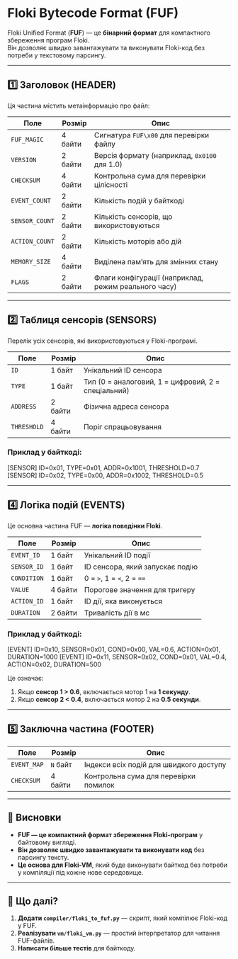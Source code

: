 # Floki Bytecode Format (FUF)

Floki Unified Format (**FUF**) — це **бінарний формат** для компактного збереження програм Floki.  
Він дозволяє швидко завантажувати та виконувати Floki-код без потреби у текстовому парсингу.

---

## 1️⃣ Заголовок (HEADER)
Ця частина містить метаінформацію про файл:

| Поле         | Розмір  | Опис |
|-------------|--------|-----------------------------------|
| `FUF_MAGIC` | 4 байти | Сигнатура `FUF\x00` для перевірки файлу |
| `VERSION`   | 2 байти | Версія формату (наприклад, `0x0100` для 1.0) |
| `CHECKSUM`  | 4 байти | Контрольна сума для перевірки цілісності |
| `EVENT_COUNT` | 2 байти | Кількість подій у байткоді |
| `SENSOR_COUNT` | 2 байти | Кількість сенсорів, що використовуються |
| `ACTION_COUNT` | 2 байти | Кількість моторів або дій |
| `MEMORY_SIZE` | 4 байти | Виділена пам’ять для змінних стану |
| `FLAGS` | 2 байти | Флаги конфігурації (наприклад, режим реального часу) |

---

## 2️⃣ Таблиця сенсорів (SENSORS)
Перелік усіх сенсорів, які використовуються у Floki-програмі.

| Поле        | Розмір | Опис |
|-------------|--------|-----------------------------|
| `ID`        | 1 байт | Унікальний ID сенсора |
| `TYPE`      | 1 байт | Тип (0 = аналоговий, 1 = цифровий, 2 = спеціальний) |
| `ADDRESS`   | 2 байти | Фізична адреса сенсора |
| `THRESHOLD` | 4 байти | Поріг спрацьовування |

### **Приклад у байткоді:**
[SENSOR] ID=0x01, TYPE=0x01, ADDR=0x1001, THRESHOLD=0.7 [SENSOR] ID=0x02, TYPE=0x00, ADDR=0x1002, THRESHOLD=0.5


---

## 4️⃣ Логіка подій (EVENTS)
Це основна частина FUF — **логіка поведінки Floki**.

| Поле        | Розмір | Опис |
|-------------|--------|--------------------------|
| `EVENT_ID`  | 1 байт | Унікальний ID події |
| `SENSOR_ID` | 1 байт | ID сенсора, який запускає подію |
| `CONDITION` | 1 байт | 0 = `>`, 1 = `<`, 2 = `==` |
| `VALUE`     | 4 байти | Порогове значення для тригеру |
| `ACTION_ID` | 1 байт | ID дії, яка виконується |
| `DURATION`  | 2 байти | Тривалість дії в мс |

### **Приклад у байткоді:**
[EVENT] ID=0x10, SENSOR=0x01, COND=0x00, VAL=0.6, ACTION=0x01, DURATION=1000 [EVENT] ID=0x11, SENSOR=0x02, COND=0x01, VAL=0.4, ACTION=0x02, DURATION=500

Це означає:
1. Якщо **сенсор 1 > 0.6**, включається мотор 1 на **1 секунду**.
2. Якщо **сенсор 2 < 0.4**, включається мотор 2 на **0.5 секунди**.

---

## 5️⃣ Заключна частина (FOOTER)

| Поле        | Розмір | Опис |
|-------------|--------|----------------|
| `EVENT_MAP` | `N` байт | Індекси всіх подій для швидкого доступу |
| `CHECKSUM`  | 4 байти | Контрольна сума для перевірки помилок |

---

## **📌 Висновки**
- **FUF — це компактний формат збереження Floki-програм** у байтовому вигляді.
- **Він дозволяє швидко завантажувати та виконувати код** без парсингу тексту.
- **Це основа для Floki-VM**, який буде виконувати байткод без потреби у компіляції під кожне нове середовище.

---

## **📌 Що далі?**
1. **Додати `compiler/floki_to_fuf.py`** — скрипт, який компілює Floki-код у FUF.
2. **Реалізувати `vm/floki_vm.py`** — простий інтерпретатор для читання FUF-файлів.
3. **Написати більше тестів** для байткоду.
